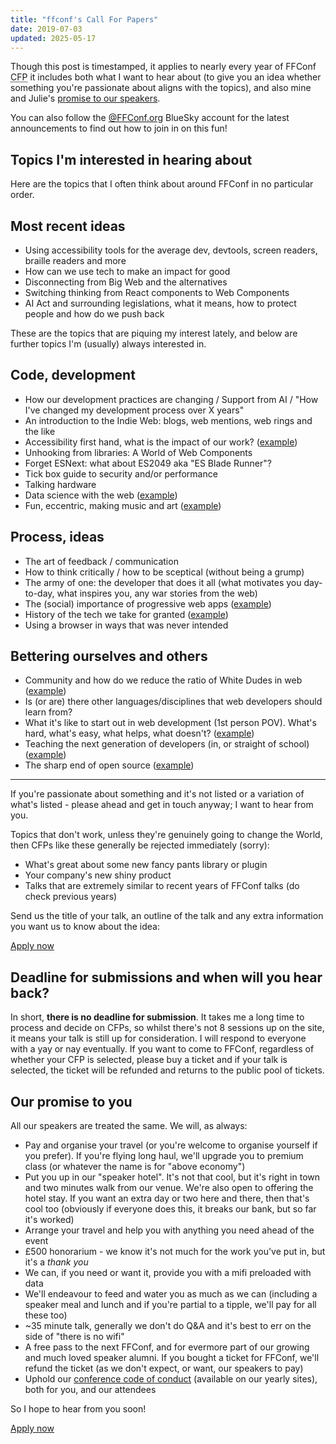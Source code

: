 ```yaml
---
title: "ffconf's Call For Papers"
date: 2019-07-03
updated: 2025-05-17
---
```


Though this post is timestamped, it applies to nearly every year of FFConf <abbr title="Call for Papers">CFP</abbr> it includes both what I want to hear about (to give you an idea whether something you're passionate about aligns with the topics), and also mine and Julie's [promise to our speakers](#our-promise-to-you).

You can also follow the [@FFConf.org](https://bsky.app/profile/ffconf.org) BlueSky account for the latest announcements to find out how to join in on this fun!

## Topics I'm interested in hearing about

Here are the topics that I often think about around FFConf in no particular order.

## Most recent ideas

- Using accessibility tools for the average dev, devtools, screen readers, braille readers and more
- How can we use tech to make an impact for good
- Disconnecting from Big Web and the alternatives
- Switching thinking from React components to Web Components
- AI Act and surrounding legislations, what it means, how to protect people and how do we push back

These are the topics that are piquing my interest lately, and below are further topics I'm (usually) always interested in.

## Code, development

- How our development practices are changing / Support from AI / "How I've changed my development process over X years"
- An introduction to the Indie Web: blogs, web mentions, web rings and the like
- Accessibility first hand, what is the impact of our work? ([example](/talks/technologic-human-after-all-accessibility-remix/))
- Unhooking from libraries: A World of Web Components
- Forget ESNext: what about ES2049 aka "ES Blade Runner"?
- Tick box guide to security and/or performance
- Talking hardware
- Data science with the web ([example](/talks/lessons-learned-sciencing-the-web/))
- Fun, eccentric, making music and art ([example](/talks/weird-web/))

## Process, ideas

- The art of feedback / communication
- How to think critically / how to be sceptical (without being a grump)
- The army of one: the developer that does it all (what motivates you day-to-day, what inspires you, any war stories from the web)
- The (social) importance of progressive web apps ([example](/talks/if-youre-going-out-of-san-francisco-be-sure-to-wear-web-standards-in-your-hair/))
- History of the tech we take for granted ([example](/talks/tales-of-suckage-and-awesomeness/))
- Using a browser in ways that was never intended

## Bettering ourselves and others

- Community and how do we reduce the ratio of White Dudes in web ([example](/talks/abstract-art-in-a-time-of-minification/))
- Is (or are) there other languages/disciplines that web developers should learn from?
- What it's like to start out in web development (1st person POV). What's hard, what's easy, what helps, what doesn't? ([example](/talks/mentoring/))
- Teaching the next generation of developers (in, or straight of school) ([example](/talks/dear-developer/))
- The sharp end of open source ([example](/talks/navigating-open-source/))

---

If you're passionate about something and it's not listed or a variation of what's listed - please ahead and get in touch anyway; I want to hear from you.

Topics that don't work, unless they're genuinely going to change the World, then CFPs like these generally be rejected immediately (sorry):

- What's great about some new fancy pants library or plugin
- Your company's new shiny product
- Talks that are extremely similar to recent years of FFConf talks (do check previous years)

Send us the title of your talk, an outline of the talk and any extra information you want us to know about the idea:

<a class="pill pill-cta" href="https://ffconf.org/cfp-apply">Apply now</a>

## Deadline for submissions and when will you hear back?

In short, **there is no deadline for submission**. It takes me a long time to process and decide on CFPs, so whilst there's not 8 sessions up on the site, it means your talk is still up for consideration. I will respond to everyone with a yay or nay eventually. If you want to come to FFConf, regardless of whether your CFP is selected, please buy a ticket and if your talk is selected, the ticket will be refunded and returns to the public pool of tickets.

## Our promise to you

All our speakers are treated the same. We will, as always:

- Pay and organise your travel (or you're welcome to organise yourself if you prefer). If you're flying long haul, we'll upgrade you to premium class (or whatever the name is for "above economy")
- Put you up in our "speaker hotel". It's not that cool, but it's right in town and two minutes walk from our venue. We're also open to offering the hotel stay. If you want an extra day or two here and there, then that's cool too (obviously if everyone does this, it breaks our bank, but so far it's worked)
- Arrange your travel and help you with anything you need ahead of the event
- £500 honorarium - we know it's not much for the work you've put in, but it's a _thank you_
- We can, if you need or want it, provide you with a mifi preloaded with data
- We'll endeavour to feed and water you as much as we can (including a speaker meal and lunch and if you're partial to a tipple, we'll pay for all these too)
- ~35 minute talk, generally we don't do Q&A and it's best to err on the side of "there is no wifi"
- A free pass to the next FFConf, and for evermore part of our growing and much loved speaker alumni. If you bought a ticket for FFConf, we'll refund the ticket (as we don't expect, or want, our speakers to pay)
- Uphold our [conference code of conduct](/code-of-conduct) (available on our yearly sites), both for you, and our attendees

So I hope to hear from you soon!

<a class="pill pill-cta" href="https://ffconf.org/cfp-apply">Apply now</a>

